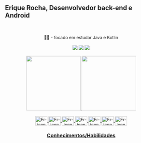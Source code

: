 ## Erique Rocha, Desenvolvedor back-end e Android
<div align="center">
<br>
<br>
🐱‍👤 - focado em estudar Java e Kotlin
<br>
<br>
<a href="https://www.instagram.com/eriquerocha_dev" target="_blank"><img src="https://img.shields.io/badge/-Instagram-%23E4405F?style=for-the-badge&logo=instagram&logoColor=white" target="_blank"></a>
<a href = "mailto:eriquebit@gmail.com"><img src="https://img.shields.io/badge/-Gmail-%23333?style=for-the-badge&logo=gmail&logoColor=white" target="_blank"></a>
<a href="https://www.linkedin.com/in/erique-rocha-dev" target="_blank"><img src="https://img.shields.io/badge/-LinkedIn-%230077B5?style=for-the-badge&logo=linkedin&logoColor=white" target="_blank"></a> 
<br>
<br>
<a href="https://github.com/eriquerocha">
<img height="180em" src="https://github-readme-stats.vercel.app/api?username=EriqueRocha&show_icons=true&theme=dark&include_all_commits=true&count_private=true"/>
<img height="180em" src="https://github-readme-stats.vercel.app/api/top-langs/?username=EriqueRocha&layout=compact&langs_count=7&theme=dark"/>
</div>

  <div align="center" style="display: inline_block"><br>
  <img align="center" alt="Er-icon" height="30" width="40" src="https://cdn.jsdelivr.net/gh/devicons/devicon/icons/android/android-original-wordmark.svg">
  <img align="center" alt="Er-icon" height="30" width="40" src="https://cdn.jsdelivr.net/gh/devicons/devicon/icons/androidstudio/androidstudio-original.svg">
  <img align="center" alt="Er-icon" height="30" width="40" src="https://cdn.jsdelivr.net/gh/devicons/devicon/icons/postgresql/postgresql-original.svg">
  <img align="center" alt="Er-icon" height="30" width="40" src="https://cdn.jsdelivr.net/gh/devicons/devicon/icons/java/java-original-wordmark.svg">
  <img align="center" alt="Er-icon" height="30" width="40" src="https://cdn.jsdelivr.net/gh/devicons/devicon/icons/jetbrains/jetbrains-original.svg">
  <img align="center" alt="Er-icon" height="30" width="40" src="https://cdn.jsdelivr.net/gh/devicons/devicon/icons/kotlin/kotlin-original.svg">
  <img align="center" alt="Er-icon" height="30" width="40" src="https://cdn.jsdelivr.net/gh/devicons/devicon/icons/vscode/vscode-original.svg">
  </div>
<h3 align="center">Conhecimentos/Habilidades<h3>
